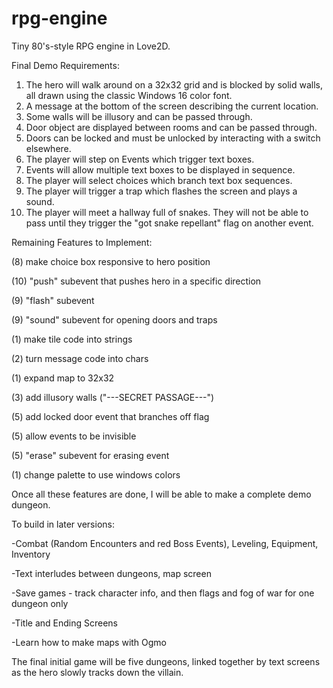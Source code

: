 # rpg-engine
Tiny 80's-style RPG engine in Love2D.

 
Final Demo Requirements:
  1) The hero will walk around on a 32x32 grid and is blocked by solid walls, all drawn using the classic Windows 16 color font.
  2) A message at the bottom of the screen describing the current location.
  3) Some walls will be illusory and can be passed through.
  4) Door object are displayed between rooms and can be passed through.
  5) Doors can be locked and must be unlocked by interacting with a switch elsewhere.
  6) The player will step on Events which trigger text boxes.
  7) Events will allow multiple text boxes to be displayed in sequence.
  8) The player will select choices which branch text box sequences.
  9) The player will trigger a trap which flashes the screen and plays a sound.
 10) The player will meet a hallway full of snakes. They will not be able to pass until they trigger the "got snake repellant" flag on another event.
  
  
Remaining Features to Implement:

  (8) make choice box responsive to hero position
  
 (10) "push" subevent that pushes hero in a specific direction
 
  (9) "flash" subevent
  
  (9) "sound" subevent for opening doors and traps
  
  (1) make tile code into strings
  
  (2) turn message code into chars
  
  (1) expand map to 32x32
  
  (3) add illusory walls ("---SECRET PASSAGE---")
  
  (5) add locked door event that branches off flag
  
  (5) allow events to be invisible
  
  (5) "erase" subevent for erasing event
  
  (1) change palette to use windows colors
  
  
Once all these features are done, I will be able to make a complete demo dungeon.


To build in later versions: 

-Combat (Random Encounters and red Boss Events), Leveling, Equipment, Inventory

-Text interludes between dungeons, map screen

-Save games - track character info, and then flags and fog of war for one dungeon only

-Title and Ending Screens

-Learn how to make maps with Ogmo


The final initial game will be five dungeons, linked together by text screens as the hero slowly tracks down the villain. 